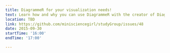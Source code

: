 ```yaml
---
title: DiagrammeR for your visualization needs!
text: Learn how and why you can use DiagrammeR with the creator of DiagrammeR
location: TBD
link: https://github.com/minisciencegirl/studyGroup/issues/48
date: 2015-09-30
startTime: '16:00'
endTime: '17:00'

---
```

